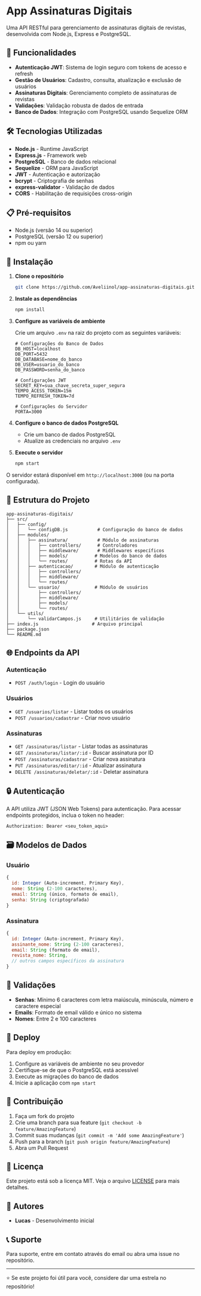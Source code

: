 # App Assinaturas Digitais

Uma API RESTful para gerenciamento de assinaturas digitais de revistas, desenvolvida com Node.js, Express e PostgreSQL.

## 🚀 Funcionalidades

- **Autenticação JWT**: Sistema de login seguro com tokens de acesso e refresh
- **Gestão de Usuários**: Cadastro, consulta, atualização e exclusão de usuários
- **Assinaturas Digitais**: Gerenciamento completo de assinaturas de revistas
- **Validações**: Validação robusta de dados de entrada
- **Banco de Dados**: Integração com PostgreSQL usando Sequelize ORM

## 🛠️ Tecnologias Utilizadas

- **Node.js** - Runtime JavaScript
- **Express.js** - Framework web
- **PostgreSQL** - Banco de dados relacional
- **Sequelize** - ORM para JavaScript
- **JWT** - Autenticação e autorização
- **bcrypt** - Criptografia de senhas
- **express-validator** - Validação de dados
- **CORS** - Habilitação de requisições cross-origin

## 📋 Pré-requisitos

- Node.js (versão 14 ou superior)
- PostgreSQL (versão 12 ou superior)
- npm ou yarn

## 🔧 Instalação

1. **Clone o repositório**
   ```bash
   git clone https://github.com/Aveliinol/app-assinaturas-digitais.git
   ```

2. **Instale as dependências**
   ```bash
   npm install
   ```

3. **Configure as variáveis de ambiente**
   
   Crie um arquivo `.env` na raiz do projeto com as seguintes variáveis:
   ```env
   # Configurações do Banco de Dados
   DB_HOST=localhost
   DB_PORT=5432
   DB_DATABASE=nome_do_banco
   DB_USER=usuario_do_banco
   DB_PASSWORD=senha_do_banco
   
   # Configurações JWT
   SECRET_KEY=sua_chave_secreta_super_segura
   TEMPO_ACESS_TOKEN=15m
   TEMPO_REFRESH_TOKEN=7d
   
   # Configurações do Servidor
   PORTA=3000
   ```

4. **Configure o banco de dados PostgreSQL**
   - Crie um banco de dados PostgreSQL
   - Atualize as credenciais no arquivo `.env`

5. **Execute o servidor**
   ```bash
   npm start
   ```

O servidor estará disponível em `http://localhost:3000` (ou na porta configurada).

## 📁 Estrutura do Projeto

```
app-assinaturas-digitais/
├── src/
│   ├── config/
│   │   └── configDB.js           # Configuração do banco de dados
│   ├── modules/
│   │   ├── assinatura/           # Módulo de assinaturas
│   │   │   ├── controllers/      # Controladores
│   │   │   ├── middleware/       # Middlewares específicos
│   │   │   ├── models/          # Modelos do banco de dados
│   │   │   └── routes/          # Rotas da API
│   │   ├── autenticacao/        # Módulo de autenticação
│   │   │   ├── controllers/
│   │   │   ├── middleware/
│   │   │   └── routes/
│   │   └── usuario/             # Módulo de usuários
│   │       ├── controllers/
│   │       ├── middleware/
│   │       ├── models/
│   │       └── routes/
│   └── utils/
│       └── validarCampos.js     # Utilitários de validação
├── index.js                    # Arquivo principal
├── package.json
└── README.md
```

## 🌐 Endpoints da API

### Autenticação
- `POST /auth/login` - Login do usuário

### Usuários
- `GET /usuarios/listar` - Listar todos os usuários
- `POST /usuarios/cadastrar` - Criar novo usuário

### Assinaturas
- `GET /assinaturas/listar` - Listar todas as assinaturas
- `GET /assinaturas/listar/:id` - Buscar assinatura por ID
- `POST /assinaturas/cadastrar` - Criar nova assinatura
- `PUT /assinaturas/editar/:id` - Atualizar assinatura
- `DELETE /assinaturas/deletar/:id` - Deletar assinatura

## 🔒 Autenticação

A API utiliza JWT (JSON Web Tokens) para autenticação. Para acessar endpoints protegidos, inclua o token no header:

```
Authorization: Bearer <seu_token_aqui>
```

## 🗃️ Modelos de Dados

### Usuário
```javascript
{
  id: Integer (Auto-increment, Primary Key),
  nome: String (2-100 caracteres),
  email: String (único, formato de email),
  senha: String (criptografada)
}
```

### Assinatura
```javascript
{
  id: Integer (Auto-increment, Primary Key),
  assinante_nome: String (2-100 caracteres),
  email: String (formato de email),
  revista_nome: String,
  // outros campos específicos da assinatura
}
```

## 📝 Validações

- **Senhas**: Mínimo 6 caracteres com letra maiúscula, minúscula, número e caractere especial
- **Emails**: Formato de email válido e único no sistema
- **Nomes**: Entre 2 e 100 caracteres

## 🚀 Deploy

Para deploy em produção:

1. Configure as variáveis de ambiente no seu provedor
2. Certifique-se de que o PostgreSQL está acessível
3. Execute as migrações do banco de dados
4. Inicie a aplicação com `npm start`

## 🤝 Contribuição

1. Faça um fork do projeto
2. Crie uma branch para sua feature (`git checkout -b feature/AmazingFeature`)
3. Commit suas mudanças (`git commit -m 'Add some AmazingFeature'`)
4. Push para a branch (`git push origin feature/AmazingFeature`)
5. Abra um Pull Request

## 📄 Licença

Este projeto está sob a licença MIT. Veja o arquivo [LICENSE](LICENSE) para mais detalhes.

## 👥 Autores

- **Lucas** - Desenvolvimento inicial

## 📞 Suporte

Para suporte, entre em contato através do email ou abra uma issue no repositório.

---

⭐ Se este projeto foi útil para você, considere dar uma estrela no repositório!
